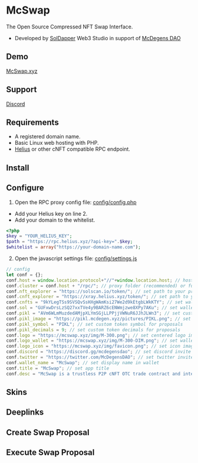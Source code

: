 # McSwap
The Open Source Compressed NFT Swap Interface.
* Developed by [SolDapper](https://twitter.com/SolDapper) Web3 Studio in support of [McDegens DAO](https://twitter.com/McDegensDAO)

## Demo
[McSwap.xyz](https://mcswap.xyz)

## Support
[Discord](https://discord.com/invite/mcdegensdao)

## Requirements
* A registered domain name.
* Basic Linux web hosting with PHP.
* [Helius](https://www.helius.dev) or other cNFT compatible RPC endpoint.

## Install

## Configure
1. Open the RPC proxy config file: [config/config.php](https://github.com/McDegens-DAO/McSwap/blob/main/config/config.php)
* Add your Helius key on line 2.
* Add your domain to the whitelist.
```php
<?php
$key = "YOUR_HELIUS_KEY";
$path = "https://rpc.helius.xyz/?api-key=".$key;
$whitelist = array("https://your-domain-name.com");
```
2. Open the javascript settings file: [config/settings.js](https://github.com/McDegens-DAO/McSwap/blob/main/config/settings.js)
```javascript
// config
let conf = {};
conf.host = window.location.protocol+"//"+window.location.host; // host domain
conf.cluster = conf.host + "/rpc/"; // proxy folder (recommended) or full endpoint address
conf.nft_explorer = "https://solscan.io/token/"; // set path to your preferred nft explorer 
conf.cnft_explorer = "https://xray.helius.xyz/token/"; // set path to your preferred cnft explorer 
conf.cnfts = "9kYLegTSs9SVSQvSsHXgWAmKsi27We2d9kEtgbLWkKTY"; // set wallet you wish to receive nft donations
conf.sol = "GUFxwDrsLzSQ27xxTVe4y9BARZ6cENWmjzwe8XPy7AKu"; // set wallet you wish to receive sol donations
conf.pikl = "AVm6WLmMuzdedAMjpXLYmSGjLLPPjjVWNuR6JJhJLWn3"; // set custom token mint for proposals
conf.pikl_image = "https://pikl.mcdegen.xyz/pictures/PIKL.png"; // set custom token image for proposals
conf.pikl_symbol = "PIKL"; // set custom token symbol for proposals
conf.pikl_decimals = 9; // set custom token decimals for proposals
conf.logo = "https://mcswap.xyz/img/M-300.png"; // set centered logo image
conf.logo_wallet = "https://mcswap.xyz/img/M-300-DIM.png"; // set wallet background
conf.logo_icon = "https://mcswap.xyz/img/favicon.png"; // set icon image
conf.discord = "https://discord.gg/mcdegensdao"; // set discord invite
conf.twitter = "https://twitter.com/McDegensDAO"; // set twitter invite
conf.wallet_name = "McSwap"; // set display name in wallet
conf.title = "McSwap"; // set app title
conf.desc = "McSwap is a trustless P2P cNFT OTC trade contract and interface."; // set app description
```






## Skins

## Deeplinks

## Create Swap Proposal

## Execute Swap Proposal
